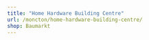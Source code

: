 ```yaml
---
title: "Home Hardware Building Centre"
url: /moncton/home-hardware-building-centre/
shop: Baumarkt
---
```


